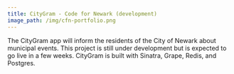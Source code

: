 ```yaml
---
title: CityGram - Code for Newark (development)
image_path: /img/cfn-portfolio.png
---
```

The CityGram app will inform the residents of the City of Newark about municipal events. This project is still under development but is expected to go live in a few weeks. CityGram is built with Sinatra, Grape, Redis, and Postgres.